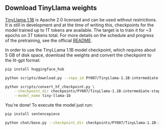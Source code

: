 ## Download TinyLlama weights

[TinyLlama 1.1B](https://github.com/jzhang38/TinyLlama/) is Apache 2.0 licensed and can be used without restrictions.
It is still in development and at the time of writing this, checkpoints for the model trained up to 1T tokens are available.
The target is to train it for ~3 epochs on 3T tokens total. For more details on the schedule and progress of the pretraining, see the official [README](https://github.com/jzhang38/TinyLlama/tree/main).


In order to use the TinyLLama 1.1B model checkpoint, which requires about 5 GB of disk space, download the weights and convert the checkpoint to the lit-gpt format:

```bash
pip install huggingface_hub

python scripts/download.py --repo_id PY007/TinyLlama-1.1B-intermediate-step-480k-1T

python scripts/convert_hf_checkpoint.py \
    --checkpoint_dir checkpoints/PY007/TinyLlama-1.1B-intermediate-step-480k-1T \
    --model_name tiny-llama-1b
```

You're done! To execute the model just run:

```bash
pip install sentencepiece

python chat/base.py --checkpoint_dir checkpoints/PY007/TinyLlama-1.1B-intermediate-step-480k-1T
```
